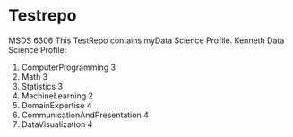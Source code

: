 # Testrepo
MSDS 6306
This TestRepo contains myData Science Profile.
Kenneth Data Science Profile:
1) ComputerProgramming 3
2) Math 3
3) Statistics 3
3) MachineLearning 2
4) DomainExpertise 4
5) CommunicationAndPresentation 4
6) DataVisualization 4
